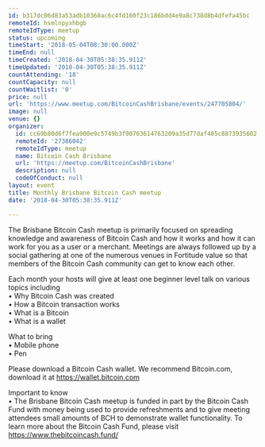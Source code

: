 ```yaml
---
id: b317dc06d83a53adb10360ac6c4fd160f23c186bdd4e9a8c738d8b4dfefa45bc
remoteId: hsmlnpyxhbgb
remoteIdType: meetup
status: upcoming
timeStart: '2018-05-04T08:30:00.000Z'
timeEnd: null
timeCreated: '2018-04-30T05:38:35.911Z'
timeUpdated: '2018-04-30T05:38:35.911Z'
countAttending: '18'
countCapacity: null
countWaitlist: '0'
price: null
url: 'https://www.meetup.com/BitcoinCashBrisbane/events/247705804/'
image: null
venue: {}
organizer:
  id: cc69b80d6f7fea900e9c5749b3f90763614763209a35d77daf485c8873935602
  remoteId: '27386042'
  remoteIdType: meetup
  name: Bitcoin Cash Brisbane
  url: 'https://meetup.com/BitcoinCashBrisbane'
  description: null
  codeOfConduct: null
layout: event
title: Monthly Brisbane Bitcoin Cash meetup
date: '2018-04-30T05:38:35.911Z'

---
```

<p>The Brisbane Bitcoin Cash meetup is primarily focused on spreading knowledge and awareness of Bitcoin Cash and how it works and how it can work for you as a user or a merchant. Meetings are always followed up by a social gathering at one of the numerous venues in Fortitude value so that members of the Bitcoin Cash community can get to know each other.</p> <p>Each month your hosts will give at least one beginner level talk on various topics including<br/>• Why Bitcoin Cash was created<br/>• How a Bitcoin transaction works<br/>• What is a Bitcoin<br/>• What is a wallet</p> <p>What to bring<br/>• Mobile phone<br/>• Pen</p> <p>Please download a Bitcoin Cash wallet. We recommend Bitcoin.com, download it at <a href="https://wallet.bitcoin.com" class="linkified">https://wallet.bitcoin.com</a></p> <p>Important to know<br/>• The Brisbane Bitcoin Cash meetup is funded in part by the Bitcoin Cash Fund with money being used to provide refreshments and to give meeting attendees small amounts of BCH to demonstrate wallet functionality. To learn more about the Bitcoin Cash Fund, please visit <a href="https://www.thebitcoincash.fund/" class="linkified">https://www.thebitcoincash.fund/</a></p>
